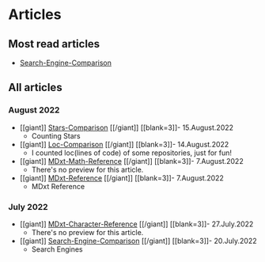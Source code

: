 # Articles

## Most read articles

- [Search-Engine-Comparison](Search-Engine-Comparison.html)

## All articles


### August 2022

- [[giant]] [Stars-Comparison](Stars-Comparison.html) [[/giant]] [[blank=3]]- 15.August.2022
  - Counting Stars
- [[giant]] [Loc-Comparison](Loc-Comparison.html) [[/giant]] [[blank=3]]- 14.August.2022
  - I counted loc(lines of code) of some repositories, just for fun!
- [[giant]] [MDxt-Math-Reference](MDxt-Math-Reference.html) [[/giant]] [[blank=3]]- 7.August.2022
  - There's no preview for this article.
- [[giant]] [MDxt-Reference](MDxt-Reference.html) [[/giant]] [[blank=3]]- 7.August.2022
  - MDxt Reference

### July 2022

- [[giant]] [MDxt-Character-Reference](MDxt-Character-Reference.html) [[/giant]] [[blank=3]]- 27.July.2022
  - There's no preview for this article.
- [[giant]] [Search-Engine-Comparison](Search-Engine-Comparison.html) [[/giant]] [[blank=3]]- 20.July.2022
  - Search Engines
